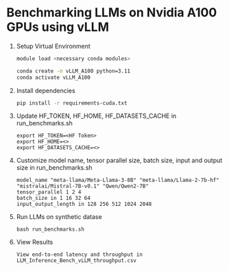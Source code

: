 # Benchmarking LLMs on Nvidia A100 GPUs using vLLM


1. Setup Virtual Environment 
    ```bash
    module load <necessary conda modules>

    conda create -n vLLM_A100 python=3.11
    conda activate vLLM_A100
    ```

2. Install dependencies 
    ```bash
    pip install -r requirements-cuda.txt
    ```

3. Update HF_TOKEN, HF_HOME, HF_DATASETS_CACHE in run_benchmarks.sh 
    ```
    export HF_TOKEN=<HF Token>
    export HF_HOME=<>
    export HF_DATASETS_CACHE=<>

    ```

4. Customize model name, tensor parallel size, batch size, input and output size in run_benchmarks.sh
    ```
    model_name "meta-llama/Meta-Llama-3-8B" "meta-llama/Llama-2-7b-hf" "mistralai/Mistral-7B-v0.1" "Qwen/Qwen2-7B" 
    tensor_parallel 1 2 4
    batch_size in 1 16 32 64
    input_output_length in 128 256 512 1024 2048
    ```


5. Run LLMs on synthetic datase
    ```
    bash run_benchmarks.sh
    ```

6. View Results
    ```
    View end-to-end latency and throughput in LLM_Inference_Bench_vLLM_throughput.csv
    ```
